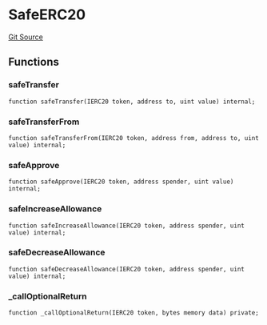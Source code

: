 # SafeERC20
[Git Source](https://github.com/KlimaDAO/klimadao-solidity/blob/b98fc1e8b7dcf2a7b80bbaba384c8c84431739fc/src/protocol/staking/regular/KlimaStakingDistributor_v4.sol)


## Functions
### safeTransfer


```solidity
function safeTransfer(IERC20 token, address to, uint value) internal;
```

### safeTransferFrom


```solidity
function safeTransferFrom(IERC20 token, address from, address to, uint value) internal;
```

### safeApprove


```solidity
function safeApprove(IERC20 token, address spender, uint value) internal;
```

### safeIncreaseAllowance


```solidity
function safeIncreaseAllowance(IERC20 token, address spender, uint value) internal;
```

### safeDecreaseAllowance


```solidity
function safeDecreaseAllowance(IERC20 token, address spender, uint value) internal;
```

### _callOptionalReturn


```solidity
function _callOptionalReturn(IERC20 token, bytes memory data) private;
```

